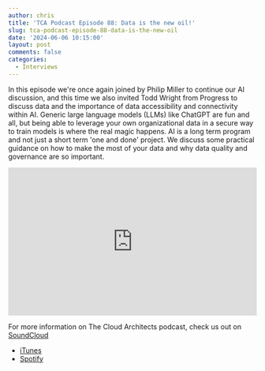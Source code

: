 ```yaml
---
author: chris
title: 'TCA Podcast Episode 88: Data is the new oil!'
slug: tca-podcast-episode-88-data-is-the-new-oil
date: '2024-06-06 10:15:00'
layout: post
comments: false
categories:
  - Interviews
---
```

In this episode we're once again joined by Philip Miller to continue our AI discussion, and this time we also invited Todd Wright from Progress to discuss data and the importance of data accessibility and connectivity within AI. Generic large language models (LLMs) like ChatGPT are fun and all, but being able to leverage your own organizational data in a secure way to train models is where the real magic happens. AI is a long term program and not just a short term 'one and done' project. We discuss some practical guidance on how to make the most of your data and why data quality and governance are so important.

<p><iframe width="100%" height="300" scrolling="no" frameborder="no" allow="autoplay" src="https://w.soundcloud.com/player/?url=https%3A//api.soundcloud.com/tracks/1840795965&color=%23ff5500&auto_play=false&hide_related=false&show_comments=true&show_user=true&show_reposts=false&show_teaser=true&visual=true"></iframe></p>

For more information on The Cloud Architects podcast, check us out on [SoundCloud](https://soundcloud.com/thecloudarchitects/)

*   [iTunes](https://itunes.apple.com/us/podcast/the-cloud-architects-podcast/id1264479296?mt=2)
*   [Spotify](https://open.spotify.com/show/1GIpALJ9upyupGLLGIbUBD)
